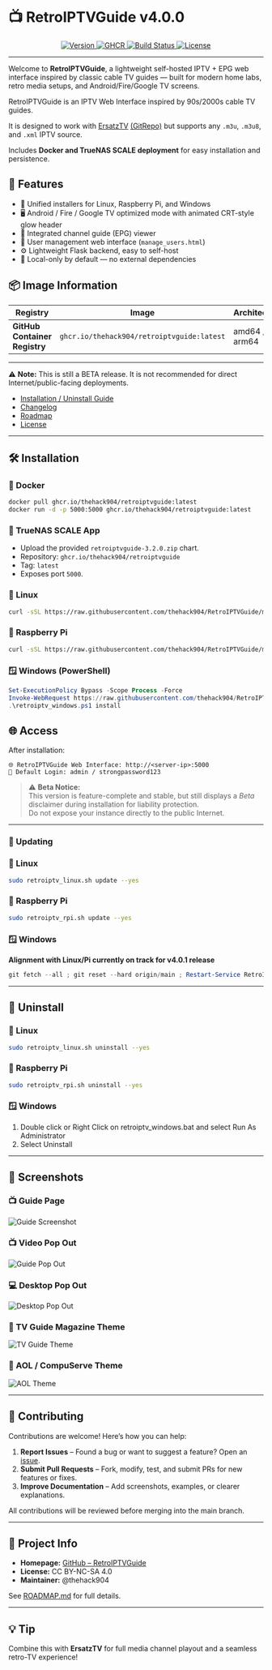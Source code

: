 # 📺 RetroIPTVGuide v4.0.0

<p align="center">
  <a href="https://github.com/thehack904/RetroIPTVGuide">
    <img src="https://img.shields.io/badge/version-v4.0.0-blue?style=for-the-badge" alt="Version">
  </a>
  <a href="https://github.com/thehack904/RetroIPTVGuide/pkgs/container/retroiptvguide">
    <img src="https://img.shields.io/badge/GHCR-ghcr.io/thehack904/retroiptvguide-green?style=for-the-badge&logo=docker" alt="GHCR">
  </a>
  <a href="https://github.com/thehack904/RetroIPTVGuide/actions/workflows/docker-publish.yml">
    <img src="https://img.shields.io/github/actions/workflow/status/thehack904/RetroIPTVGuide/docker-publish.yml?style=for-the-badge&logo=github" alt="Build Status">
  </a>
  <a href="https://creativecommons.org/licenses/by-nc-sa/4.0/">
    <img src="https://img.shields.io/badge/license-CC--BY--NC--SA%204.0-lightgrey?style=for-the-badge" alt="License">
  </a>
</p>

---

Welcome to **RetroIPTVGuide**, a lightweight self-hosted IPTV + EPG web interface inspired by classic cable TV guides — built for modern home labs, retro media setups, and Android/Fire/Google TV screens.

RetroIPTVGuide is an IPTV Web Interface inspired by 90s/2000s cable TV guides.  

It is designed to work with [ErsatzTV](https://ersatztv.org/) [(GitRepo)](https://github.com/ErsatzTV/ErsatzTV/tree/main) but supports any `.m3u`, `.m3u8`, and `.xml` IPTV source.  

Includes **Docker and TrueNAS SCALE deployment** for easy installation and persistence.

## 🚀 Features
- 🧰 Unified installers for Linux, Raspberry Pi, and Windows
- 🖥️ Android / Fire / Google TV optimized mode with animated CRT-style glow header
- 🧭 Integrated channel guide (EPG) viewer
- 👥 User management web interface (`manage_users.html`)
- ⚙️ Lightweight Flask backend, easy to self-host
- 🔐 Local-only by default — no external dependencies

## 📦 Image Information

| Registry | Image | Architectures | Updated |
|-----------|--------|----------------|----------|
| **GitHub Container Registry** | `ghcr.io/thehack904/retroiptvguide:latest` | amd64 / arm64 | Automatically via CI/CD |

----
⚠️ **Note:** This is still a BETA release. It is not recommended for direct Internet/public-facing deployments.

- [Installation / Uninstall Guide](INSTALL.md)
- [Changelog](CHANGELOG.md)
- [Roadmap](ROADMAP.md)
- [License](LICENSE)

---


## 🛠 Installation

### 🐳 Docker
```bash
docker pull ghcr.io/thehack904/retroiptvguide:latest
docker run -d -p 5000:5000 ghcr.io/thehack904/retroiptvguide:latest
```

### 🧩 TrueNAS SCALE App
- Upload the provided `retroiptvguide-3.2.0.zip` chart.
- Repository: `ghcr.io/thehack904/retroiptvguide`
- Tag: `latest`
- Exposes port `5000`.

### 🐧 Linux 
```bash
curl -sSL https://raw.githubusercontent.com/thehack904/RetroIPTVGuide/main/retroiptv_linux.sh | sudo bash -s install --agree --yes
```

### 🍓 Raspberry Pi
```bash
curl -sSL https://raw.githubusercontent.com/thehack904/RetroIPTVGuide/main/retroiptv_rpi.sh | sudo bash -s install --agree --yes
```

### 🪟 Windows (PowerShell)
```powershell
Set-ExecutionPolicy Bypass -Scope Process -Force
Invoke-WebRequest https://raw.githubusercontent.com/thehack904/RetroIPTVGuide/main/retroiptv_windows.ps1 -OutFile retroiptv_windows.ps1
.\retroiptv_windows.ps1 install
```

## 🌐 Access
After installation:
```
🌐 RetroIPTVGuide Web Interface: http://<server-ip>:5000
🔑 Default Login: admin / strongpassword123
```

> ⚠️ **Beta Notice:**  
> This version is feature-complete and stable, but still displays a *Beta* disclaimer during installation for liability protection.  
> Do not expose your instance directly to the public Internet.

---

### 🔄 Updating

### 🐧 Linux 
```bash
sudo retroiptv_linux.sh update --yes
```

### 🍓 Raspberry Pi 
```bash
sudo retroiptv_rpi.sh update --yes
```

### 🪟 Windows
**Alignment with Linux/Pi currently on track for v4.0.1 release**
```powershell
git fetch --all ; git reset --hard origin/main ; Restart-Service RetroIPTVGuide
```

---

## 📘 Uninstall

### 🐧 Linux 
```bash
sudo retroiptv_linux.sh uninstall --yes
```

### 🍓 Raspberry Pi
```bash
sudo retroiptv_rpi.sh uninstall --yes
```

### 🪟 Windows
1. Double click or Right Click on retroiptv_windows.bat and select Run As Administrator
2. Select Uninstall

---

## 📸 Screenshots

### 📺 Guide Page
![Guide Screenshot](docs/screenshots/guide.png)

### 📺 Video Pop Out
![Guide Pop Out](docs/screenshots/guide_with_video_breakout.png)

### 💻 Desktop Pop Out
![Desktop Pop Out](docs/screenshots/video_breakout_desktop.png)

### 📰 TV Guide Magazine Theme
![TV Guide Theme](docs/screenshots/TV_Guide_Theme.png)

### 💾 AOL / CompuServe Theme
![AOL Theme](docs/screenshots/AOL_Compuserve_Theme.png)

---

## 🤝 Contributing

Contributions are welcome! Here’s how you can help:

1. **Report Issues** – Found a bug or want to suggest a feature? Open an [issue](../../issues).  
2. **Submit Pull Requests** – Fork, modify, test, and submit PRs for new features or fixes.  
3. **Improve Documentation** – Add screenshots, examples, or clearer explanations.

All contributions will be reviewed before merging into the main branch.

---

## 🧭 Project Info
- **Homepage:** [GitHub – RetroIPTVGuide](https://github.com/thehack904/RetroIPTVGuide)
- **License:** CC BY-NC-SA 4.0
- **Maintainer:** @thehack904

See [ROADMAP.md](ROADMAP.md) for full details.

---

## 💡 Tip
Combine this with **ErsatzTV** for full media channel playout and a seamless retro-TV experience!
